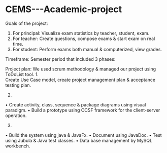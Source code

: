 # CEMS---Academic-project
Goals of the project:
1. For principal: Visualize exam statistics by teacher, student, exam.
2. For teacher: Create questions, compose exams & start exam on real time.
3. For student: Perform exams both manual & computerized, view grades.

Timeframe: 
Semester period that included 3 phases:

Project plan:
We used scrum methodology & managed our project using ToDoList tool.
1.	
Create Use Case model, create project management plan & acceptance testing plan. 

2.	
•	Create activity, class, sequence & package diagrams using visual paradigm.
•	Build a prototype using OCSF framework for the client-server operation.

3.	
•	Build the system using java & JavaFx.
•	Document using JavaDoc.
•	Test using Jubula & Java test classes.
•	Data base management by MySQL workbench.


